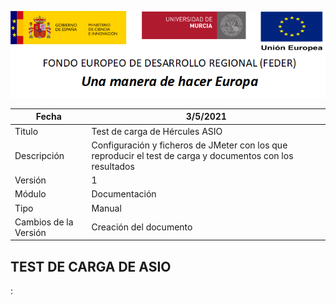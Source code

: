 ![](../Docs/media/CabeceraDocumentosMD.png)

| Fecha         | 3/5/2021                                                   |
| ------------- | ------------------------------------------------------------ |
|Titulo|Test de carga de Hércules ASIO| 
|Descripción|Configuración y ficheros de JMeter con los que reproducir el test de carga y documentos con los resultados|
|Versión|1|
|Módulo|Documentación|
|Tipo|Manual|
|Cambios de la Versión|Creación del documento|

## TEST DE CARGA DE ASIO

:
